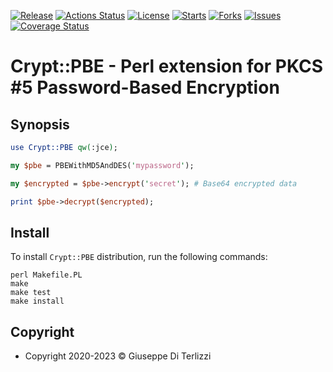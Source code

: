 [![Release](https://img.shields.io/github/release/giterlizzi/perl-Crypt-PBE.svg)](https://github.com/giterlizzi/perl-Crypt-PBE/releases) [![Actions Status](https://github.com/giterlizzi/perl-Crypt-PBE/workflows/linux/badge.svg)](https://github.com/giterlizzi/perl-Crypt-PBE/actions) [![License](https://img.shields.io/github/license/giterlizzi/perl-Crypt-PBE.svg)](https://github.com/giterlizzi/perl-Crypt-PBE) [![Starts](https://img.shields.io/github/stars/giterlizzi/perl-Crypt-PBE.svg)](https://github.com/giterlizzi/perl-Crypt-PBE) [![Forks](https://img.shields.io/github/forks/giterlizzi/perl-Crypt-PBE.svg)](https://github.com/giterlizzi/perl-Crypt-PBE) [![Issues](https://img.shields.io/github/issues/giterlizzi/perl-Crypt-PBE.svg)](https://github.com/giterlizzi/perl-Crypt-PBE/issues) [![Coverage Status](https://coveralls.io/repos/github/giterlizzi/perl-Crypt-PBE/badge.svg)](https://coveralls.io/github/giterlizzi/perl-Crypt-PBE)

# Crypt::PBE - Perl extension for PKCS #5 Password-Based Encryption

## Synopsis

```.pl
use Crypt::PBE qw(:jce);

my $pbe = PBEWithMD5AndDES('mypassword');

my $encrypted = $pbe->encrypt('secret'); # Base64 encrypted data

print $pbe->decrypt($encrypted);
```

## Install

To install `Crypt::PBE` distribution, run the following commands:

    perl Makefile.PL
    make
    make test
    make install

## Copyright

 - Copyright 2020-2023 © Giuseppe Di Terlizzi
